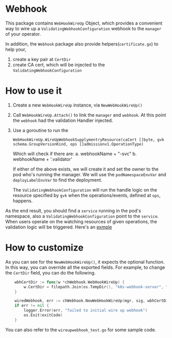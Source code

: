[comment]: # ( Copyright Contributors to the Open Cluster Management project )

# Webhook

This package contains `WebHookWireUp` Object, which provides a convenient way to
wire up a `ValidatingWebhookConfiguration` webhook to the `manager` of your
operator.

In addition, the `Webhook` package also provide helpers(`certificate.go`) to help your, 
1. create a key pair at `CertDir`
2. create CA cert, which will be injected to the `ValidatingWebhookConfiguration`

# How to use it

1. Create a new `WebHookWireUp` instance, via `NewWebHookWireUp()` 
2. Call `WebHookWireUp.Attach()` to link the `manager` and `webhook`. At this
   point the `webhook` had the validation Handler injected.
3. Use a goroutine to run the
   ```
   WebHookWireUp.WireUpWebhookSupplymentryResource(caCert []byte, gvk
   schema.GroupVersionKind, ops []admissionv1.OperationType)
   ```
   Which will check if there are:
	a. webhookName + "-svc"
	b. webhookName + '.validator'
	
	If either of the above exists, we will create it and set the owner to the pod
	who's running the manager. We will use the `podNamespaceEnvVar` and 
	`deployLabelEnvVar` to find the deployment.
	
	The `ValidatingWebhookConfiguration` will run the handle logic on the
	resource specified by `gvk` when the operations/events, defined at `ops`,
	happens.
	
As the end result, you should find a `service` running in the pod's namespace,
also a `ValidatingWebhookConfiguration` point to the `service`. When users
operate on the watching resources of given operations, the validation logic will
be triggered. Here's an [exmple](https://github.com/open-cluster-management/multicloud-operators-channel/blob/master/cmd/manager/exec/manager.go#L217)

# How to customize 
As you can see for the `NewWebHookWireUp()`, it expects the optional function.
In this way, you can override all the exported fields. For example, to change
the `CertDir` field, you can do the following. 

```go
	wbhCertDir := func(w *chWebhook.WebHookWireUp) {
		w.CertDir = filepath.Join(os.TempDir(), "k8s-webhook-server", "serving-certs")
	}

	wiredWebhook, err := chWebhook.NewWebHookWireUp(mgr, sig, wbhCertDir)
	if err != nil {
		logger.Error(err, "failed to initial wire up webhook")
		os.Exit(exitCode)
	}
```

You can also refer to the `wireupwebhook_test.go` for some sample code. 
